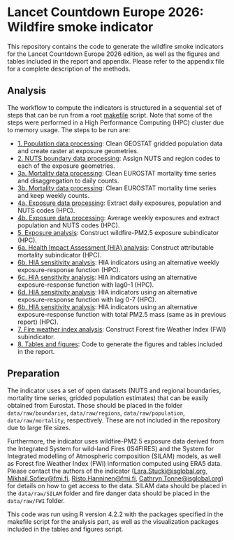 # Lancet Countdown Europe 2026: Wildfire smoke indicator

This repository contains the code to generate the wildfire smoke indicators for the Lancet Countdown Europe 2026 edition, as well as the figures and tables included in the report and appendix. Please refer to the appendix file for a complete description of the methods.

## Analysis

The workflow to compute the indicators is structured in a sequential set of steps that can be run from a root [makefile](makefile.R) script. Note that some of the steps were performed in a High Performance Computing (HPC) cluster due to memory usage. The steps to be run are:

* [1. Population data processing](R/1_population.R): Clean GEOSTAT gridded population data and create raster at exposure geometries.
* [2. NUTS boundary data processing](R/2_nuts.R): Assign NUTS and region codes to each of the exposure geometries.
* [3a. Mortality data processing](R/3_mortality.R): Clean EUROSTAT mortality time series and disaggregation to daily counts.
* [3b. Mortality data processing](R/3_mortality_weekly.R): Clean EUROSTAT mortality time series and keep weekly counts.
* [4a. Exposure data processing](R/4_assemble.R): Extract daily exposures, population and NUTS codes (HPC).
* [4b. Exposure data processing](R/4_assemble_weekly.R): Average weekly exposures and extract population and NUTS codes (HPC).
* [5. Exposure analysis](R/5_exposures.R): Construct wildfire-PM2.5 exposure subindicator (HPC).
* [6a. Health Impact Assessment (HIA) analysis](R/6_HIA.R): Construct attributable mortality subindicator (HPC).
* [6b. HIA sensitivity analysis](R/6_HIA_weekly.R): HIA indicators using an alternative weekly exposure-response function (HPC).
* [6c. HIA sensitivity analysis](R/6_HIA_sens2.R): HIA indicators using an alternative exposure-response function with lag0-1 (HPC).
* [6d. HIA sensitivity analysis](R/6_HIA_sens3.R): HIA indicators using an alternative exposure-response function with lag 0-7 (HPC).
* [6b. HIA sensitivity analysis](R/6_HIA_sens4.R): HIA indicators using an alternative exposure-response function with total PM2.5 mass (same as in previous report) (HPC).
* [7. Fire weather index analysis](R/7_FWI.R): Construct Forest fire Weather Index (FWI) subindicator.
* [8. Tables and figures](R/8_figtab.R): Code to generate the figures and tables included in the report.

## Preparation

The indicator uses a set of open datasets (NUTS and regional boundaries, mortality time series, gridded population estimates) that can be easily obtained from Eurostat. Those should be placed in the folder `data/raw/boundaries`, `data/raw/regions`, `data/raw/population`, `data/raw/mortality`, respectively. These are not included in the repository due to large file sizes. 

Furthermore, the indicator uses wildfire-PM2.5 exposure data derived from the Integrated System for wild-land Fires (IS4FIRES) and the System for Integrated modelling of Atmospheric composition (SILAM) models, as well as Forest fire Weather Index (FWI) information computed using ERA5 data. Please contact the authors of the indicator (Lara.Stucki@isglobal.org, Mikhail.Sofiev@fmi.fi, Risto.Hanninen@fmi.fi, Cathryn.Tonne@isglobal.org) for details on how to get access to the data. SILAM data should be placed in the `data/raw/SILAM` folder and fire danger data should be placed in the `data/raw/FWI` folder.

This code was run using R version 4.2.2 with the packages specified in the makefile script for the analysis part, as well as the visualization packages included in the tables and figures script.
